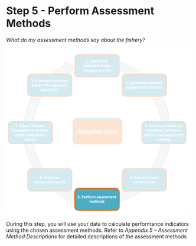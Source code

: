 # Step 5 - Perform Assessment Methods

*What do my assessment methods say about the fishery?*

![](myMediaFolder/media/Step5.png)

During this step, you will use your data to
calculate performance indicators using the chosen assessment methods.
Refer to *Appendix 5 – Assessment Method Descriptions* for detailed
descriptions of the assessment methods
